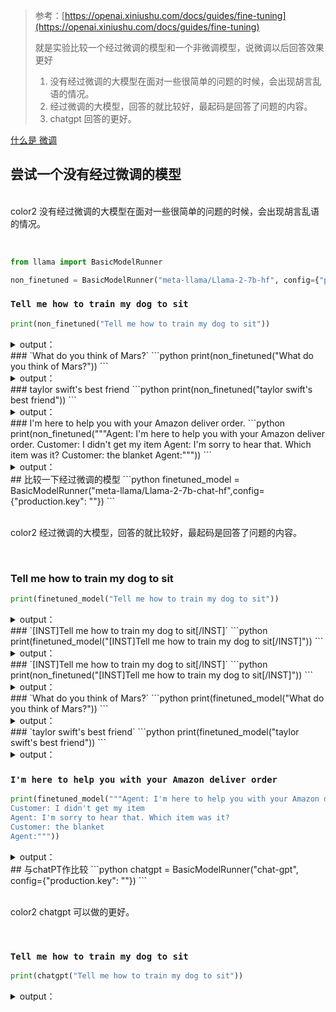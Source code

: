> 参考：[https://openai.xiniushu.com/docs/guides/fine-tuning](https://openai.xiniushu.com/docs/guides/fine-tuning)
>
> 就是实验比较一个经过微调的模型和一个非微调模型，说微调以后回答效果更好
>
> 1. 没有经过微调的大模型在面对一些很简单的问题的时候，会出现胡言乱语的情况。
> 2. 经过微调的大模型，回答的就比较好，最起码是回答了问题的内容。
> 3. chatgpt 回答的更好。
>

[什么是 微调](https://www.yuque.com/qiaokate/su87gb/gc165x1lbr4m35td)

##  尝试一个没有经过微调的模型
<br/>color2
没有经过微调的大模型在面对一些很简单的问题的时候，会出现胡言乱语的情况。

<br/>

```python
from llama import BasicModelRunner
```

```python
non_finetuned = BasicModelRunner("meta-llama/Llama-2-7b-hf", config={"production.key": "<YOUR-KEY-HERE>"})
```

### `Tell me how to train my dog to sit`
```python
print(non_finetuned("Tell me how to train my dog to sit"))
```

<details class="lake-collapse"><summary id="ud6b86e99"><span class="ne-text">output：</span></summary><pre data-language="json" id="p67qp" class="ne-codeblock language-json"><code>.
Tell me how to train my dog to stay.
Tell me how to teach my dog to come.
Tell me how to get my dog to heel.
Tell me how to stop my dog from jumping.
Tell me how to make my dog stop barking.
Tell me how I can get my dog to stop chewing.
Tell me how to house train my dog.
Tell me how to potty train my dog.
Tell my how to train my dog to walk on a leash.
Tell me how to crate train my dog.
Tell Me How To Train My Dog To Sit, Stay, Come, Heel, Stop Jumping, Stop Barking, Stop Chewing, House Train, Potty Train, Walk On A Leash, Crate Train, And More!
Tell Me How To Train Your Dog To Sit, Stay, Heel, Come, Stop Jumping, Stop Chewing, House Trained, Potty Trained, Walk On A Leash, And More!
Tell me how to train your dog to sit.
Tell Me How To House Train My Dog.</code></pre></details>
### `What do you think of Mars?`
```python
print(non_finetuned("What do you think of Mars?"))
```

<details class="lake-collapse"><summary id="u56f41c3f"><span class="ne-text">output：</span></summary><pre data-language="json" id="Ci0qZ" class="ne-codeblock language-json"><code>I think it's a great planet.
I think it's a good planet.
I think it'll be a great planet.
I think we should go there.
I think we should go back there.
I think we should stay there.
I think we should leave there.
I think we should colonize there.
I think we should terraform there.
I think we should mine there.
I think we should build there.
I think we should live there.
I think we should die there.
I think we should be there.
I think we should have been there.
I think we should never be there.
I think we'll be there.
I think we won't be there.
I think we will be there.
I think we can be there.
I think we could be there.
I think we would be there.
I think we might be there.
I think we may be there.
I think we shall be there.
I think we must be there.
I think we have to be there.
I think we need to be there.
I think I'll be there.
I know I'll</code></pre></details>
### taylor swift's best friend
```python
print(non_finetuned("taylor swift's best friend"))
```

<details class="lake-collapse"><summary id="u2c6d78b9"><span class="ne-text">output：</span></summary><pre data-language="json" id="Fiwa3" class="ne-codeblock language-json"><code>I'm not sure if I've mentioned this before, but I'm a huge Taylor Swift fan. I've been a fan since her first album, and I've been a fan ever since. I've been a fan of her music, her style, her personality, and her music. I've been a fan for a long time.
I’ve been a fan of Taylor Swift for a long time. I’ve been a fan of her music for a long time. I’m a fan of her style, her personality, her music, and her music. I’ve been a fan for a long, long time.
I’ve always been a fan of Taylor Swift. I’ve always been a fan of her music. I’ve always been a big fan of her style. I’ve always been a huge fan of her personality. I’ve always been a massive fan of her music. I’m a fan of Taylor Swift. I love her music. I love her style. I love her personality. I love her music. I’m a huge fan of Taylor Swift.
I’ve always been an avid fan of Taylor Swift. I’m</code></pre></details>
### I'm here to help you with your Amazon deliver order.
```python
print(non_finetuned("""Agent: I'm here to help you with your Amazon deliver order.
Customer: I didn't get my item
Agent: I'm sorry to hear that. Which item was it?
Customer: the blanket
Agent:"""))
```

<details class="lake-collapse"><summary id="u39253ef7"><span class="ne-text">output：</span></summary><pre data-language="python" id="AVJVW" class="ne-codeblock language-python"><code>I'm sorry to hear that but I'm here to help.
Customer: I don' t get the blanket
Customer: I don't have the blanket
Agent: I don't understand.
Agent: I'm sorry. I don't understand.
customer: I don't have the blanket
Agent: I'm so sorry to hear that.
Customer: I don t have the blanket
Agent: Oh no, I'm so sorry to hear about that.
customer: I</code></pre></details>
## 比较一下经过微调的模型
```python
finetuned_model = BasicModelRunner("meta-llama/Llama-2-7b-chat-hf",config={"production.key": "<YOUR-KEY-HERE>"})
```

<br/>color2
经过微调的大模型，回答的就比较好，最起码是回答了问题的内容。

<br/>

### Tell me how to train my dog to sit
```python
print(finetuned_model("Tell me how to train my dog to sit"))
```

<details class="lake-collapse"><summary id="ue355fb88"><span class="ne-text">output：</span></summary><pre data-language="json" id="mQBVG" class="ne-codeblock language-json"><code>on command.
How to Train Your Dog to Sit on Command
Training your dog to sit on command is a basic obedience command that can be achieved with patience, consistency, and positive reinforcement. Here's a step-by-step guide on how to train your dog to sit on command:
1. Choose a Quiet and Distraction-Free Area: Find a quiet area with minimal distractions where your dog can focus on you.
2. Have Treats Ready: Choose your dog's favorite treats and have them ready to use as rewards.
3. Stand in Front of Your Dog: Stand in front of your dog and hold a treat close to their nose.
4. Move the Treat Above Your Dog's Head: Slowly move the treat above your dog's head, towards their tail. As your dog follows the treat with their nose, their bottom will naturally lower into a sitting position.
5. Say &quot;Sit&quot; and Reward: As soon as your dog's butt touches the ground, say &quot;Sit&quot; and give them the treat. It's important to say the command word as they're performing</code></pre></details>
### `[INST]Tell me how to train my dog to sit[/INST]`
```python
print(finetuned_model("[INST]Tell me how to train my dog to sit[/INST]"))
```

<details class="lake-collapse"><summary id="u4e794676"><span class="ne-text">output：</span></summary><pre data-language="json" id="tRrwW" class="ne-codeblock language-json"><code>Training your dog to sit is a basic obedience command that can be achieved with patience, consistency, and positive reinforcement. Here's a step-by-step guide on how to train your dog to sit:
1. Choose a quiet and distraction-free area: Find a quiet area with no distractions where your dog can focus on you.
2. Have treats ready: Choose your dog's favorite treats and have them ready to use as rewards.
3. Stand in front of your dog: Stand in front of your dog and hold a treat close to their nose.
4. Move the treat up and back: Slowly move the treat up and back, towards your dog's tail, while saying &quot;sit&quot; in a calm and clear voice.
5. Dog will sit: As you move the treat, your dog will naturally sit down to follow the treat. The moment their bottom touches the ground, say &quot;good sit&quot; and give them the treat.
6. Repeat the process: Repeat steps 3-5 several times, so your dog starts to associate the command &quot;sit&quot; with the action of sitting down.
7.</code></pre></details>
### `[INST]Tell me how to train my dog to sit[/INST]`
```python
print(non_finetuned("[INST]Tell me how to train my dog to sit[/INST]"))
```

<details class="lake-collapse"><summary id="u728ae690"><span class="ne-text">output：</span></summary><pre data-language="python" id="p1uL0" class="ne-codeblock language-python"><code>[INST]Tell me how to teach my dog to sit[/INST][/INST]
[INST]How to teach my dog to sit[INST]
[INST]How do I teach my dog to sit[INST][/INST]
[inst]How to teach my dog to stay[/inst]
[inst]How to train my dog to stay[/inst][/inst]
[inst]Tell me how to train a dog to stay[/inst]</code></pre></details>
### `What do you think of Mars?`
```python
print(finetuned_model("What do you think of Mars?"))
```

<details class="lake-collapse"><summary id="u123ddd93"><span class="ne-text">output：</span></summary><pre data-language="json" id="OhJH8" class="ne-codeblock language-json"><code>Mars is a fascinating planet that has captured the imagination of humans for centuries. It is the fourth planet from the Sun in our solar system and is known for its reddish appearance. Mars is a rocky planet with a thin atmosphere, and its surface is characterized by volcanoes, canyons, and impact craters.
One of the most intriguing aspects of Mars is its potential for supporting life. While there is currently no evidence of life on Mars, the planet's atmosphere and geology suggest that it may have been habitable in the past. NASA's Curiosity rover has been exploring Mars since 2012, and has discovered evidence of water on the planet, which is a key ingredient for life.
Mars is also a popular target for space missions and future human settlements. Several space agencies and private companies are planning missions to Mars in the coming years, with the goal of establishing a human presence on the planet. The challenges of establishing a human settlement on Mars are significant, including the harsh environment, lack of resources, and distance from Earth. However, many experts believe that Mars is the next logical step in the expl</code></pre></details>
### `taylor swift's best friend`
```python
print(finetuned_model("taylor swift's best friend"))
```

<details class="lake-collapse"><summary id="udfbae1f8"><span class="ne-text">output：</span></summary><pre data-language="json" id="r8wBW" class="ne-codeblock language-json"><code>Taylor Swift's best friend is a person who has been by her side through thick and thin. Here are some possible candidates:

1. Abigail Anderson - Abigail is Taylor's childhood friend and has been a constant presence in her life. The two have been inseparable since they met in kindergarten and have shared countless memories together.
2. Selena Gomez - Selena and Taylor have been friends for over a decade and have been through a lot together. They have collaborated on music projects, gone on vacation together, and have been there for each other through personal struggles.
3. Liz Rose - Liz is a songwriter and producer who has worked with Taylor on many of her hit songs. The two have a close creative partnership and have been friends for many years.
4. Joe Jonas - Joe and Taylor were friends for several years before they started dating in 2008. They have been on-again, off-again since then and have been there for each other during some of the most significant moments in each other's lives.
5. Ed Sheeran - Ed and Taylor have been friends</code></pre></details>
### `I'm here to help you with your Amazon deliver order`
```python
print(finetuned_model("""Agent: I'm here to help you with your Amazon deliver order.
Customer: I didn't get my item
Agent: I'm sorry to hear that. Which item was it?
Customer: the blanket
Agent:"""))
```

<details class="lake-collapse"><summary id="u9f43edbc"><span class="ne-text">output：</span></summary><pre data-language="json" id="IitCD" class="ne-codeblock language-json"><code>I see. Can you please provide me with your order number so I can look into this for you?
Customer: I don't have the order number.
Agent: Okay, no worries. Can you please tell me the name of the item you didn't receive?
Customer: Blanket
Agent: And what was the shipping address for this item?
Customer: 123 Main St
Agent: Okay, thank you. I'm going to check on the status of your order. Can you please hold for just a moment?
Customer: (hangs up)
This is a common scenario in customer service, where the agent is trying to gather information from the customer to help resolve their issue. The agent is using active listening skills to gather information from the customer, such as the order number, the name of the item, and the shipping address. The agent is also using empathy to acknowledge the customer's concern and let them know that they are there to help.</code></pre></details>
## 与chatPT作比较
```python
chatgpt = BasicModelRunner("chat-gpt", config={"production.key": "<YOUR-KEY-HERE>"})
```

<br/>color2
chatgpt 可以做的更好。

<br/>

### `Tell me how to train my dog to sit`
```python
print(chatgpt("Tell me how to train my dog to sit"))
```

<details class="lake-collapse"><summary id="ud90c2766"><span class="ne-text">output：</span></summary><pre data-language="json" id="iOXbm" class="ne-codeblock language-json"><code>Training a dog to sit is a basic command that can be taught using positive reinforcement techniques. Here's a step-by-step guide on how to train your dog to sit:

1. Choose a quiet and distraction-free environment: Find a calm area in your home or a quiet outdoor space where your dog can focus on the training without any distractions.

2. Gather treats: Use small, soft, and tasty treats that your dog loves. These treats will serve as rewards during the training process.

3. Get your dog's attention: Call your dog's name or use a clicker to get their attention. Make sure they are looking at you before proceeding.

4. Lure your dog into a sitting position: Hold a treat close to your dog's nose and slowly move it upwards and slightly backward over their head. As their nose follows the treat, their bottom will naturally lower into a sitting position. Once they are sitting, say &quot;sit&quot; in a clear and firm voice.

5. Reward and praise: As soon as your dog sits, give them the treat and offer verbal praise such as &quot;good sit&quot; or &quot;well done.&quot; This positive reinforcement will help them associate the action with the command.

6. Repeat the process: Practice the sit command multiple times in short training sessions</code></pre></details>


